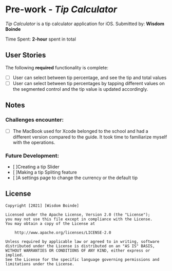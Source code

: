 # Pre-work - *Tip Calculator*
*Tip Calculator* is a tip calculator application for iOS.
Submitted by: **Wisdom Boinde**

Time Spent: **2-hour** spent in total
## User Stories
The following **required** functionality is complete:
* [ ] User can select between tip percentage, and see the tip and total values
* [ ] User can select between tip percentages by tapping different values on the segmented control and the tip value is updated accordingly.
## Notes
### Challenges encounter:
* [ ] The MacBook used for Xcode belonged to the school and had a different version compared to the guide. It took time to familiarize myself with the operations.
### Future Development:
* [ ]Creating a tip Slider
* [ ]Making a tip Spliting feature
* [ ]A settings page to change the currency or the default tip
## License

    Copyright [2021] [Wisdom Boinde]

    Licensed under the Apache License, Version 2.0 (the "License");
    you may not use this file except in compliance with the License.
    You may obtain a copy of the License at

        http://www.apache.org/licenses/LICENSE-2.0

    Unless required by applicable law or agreed to in writing, software
    distributed under the License is distributed on an "AS IS" BASIS,
    WITHOUT WARRANTIES OR CONDITIONS OF ANY KIND, either express or implied.
    See the License for the specific language governing permissions and
    limitations under the License.
